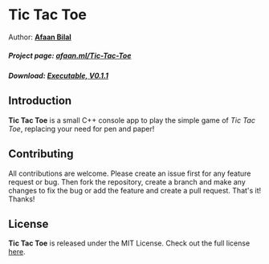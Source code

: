 Tic Tac Toe
==============

Author: **[Afaan Bilal](https://afaan.me)**  

##### Project page: [afaan.ml/Tic-Tac-Toe](https://afaan.me/Tic-Tac-Toe)
##### Download: [Executable, V0.1.1](https://afaan.me/Tic-Tac-Toe/TicTacToe-cpp-console-Executable.zip)

## Introduction
**Tic Tac Toe** is a small C++ console app to play the simple game of *Tic Tac Toe*, 
replacing your need for pen and paper!

## Contributing
All contributions are welcome. Please create an issue first for any feature request
or bug. Then fork the repository, create a branch and make any changes to fix the bug 
or add the feature and create a pull request. That's it!
Thanks!

## License
**Tic Tac Toe** is released under the MIT License.
Check out the full license [here](LICENSE).
